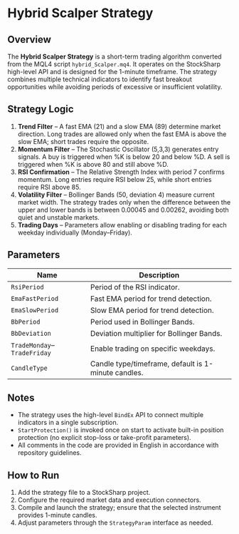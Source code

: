 # Hybrid Scalper Strategy

## Overview

The **Hybrid Scalper Strategy** is a short-term trading algorithm converted from the MQL4 script `hybrid_Scalper.mq4`. It operates on the StockSharp high-level API and is designed for the 1-minute timeframe. The strategy combines multiple technical indicators to identify fast breakout opportunities while avoiding periods of excessive or insufficient volatility.

## Strategy Logic

1. **Trend Filter** – A fast EMA (21) and a slow EMA (89) determine market direction. Long trades are allowed only when the fast EMA is above the slow EMA; short trades require the opposite.
2. **Momentum Filter** – The Stochastic Oscillator (5,3,3) generates entry signals. A buy is triggered when %K is below 20 and below %D. A sell is triggered when %K is above 80 and still above %D.
3. **RSI Confirmation** – The Relative Strength Index with period 7 confirms momentum. Long entries require RSI below 25, while short entries require RSI above 85.
4. **Volatility Filter** – Bollinger Bands (50, deviation 4) measure current market width. The strategy trades only when the difference between the upper and lower bands is between 0.00045 and 0.00262, avoiding both quiet and unstable markets.
5. **Trading Days** – Parameters allow enabling or disabling trading for each weekday individually (Monday–Friday).

## Parameters

| Name | Description |
| ---- | ----------- |
| `RsiPeriod` | Period of the RSI indicator. |
| `EmaFastPeriod` | Fast EMA period for trend detection. |
| `EmaSlowPeriod` | Slow EMA period for trend detection. |
| `BbPeriod` | Period used in Bollinger Bands. |
| `BbDeviation` | Deviation multiplier for Bollinger Bands. |
| `TradeMonday`–`TradeFriday` | Enable trading on specific weekdays. |
| `CandleType` | Candle type/timeframe, default is 1-minute candles. |

## Notes

- The strategy uses the high-level `BindEx` API to connect multiple indicators in a single subscription.
- `StartProtection()` is invoked once on start to activate built-in position protection (no explicit stop-loss or take-profit parameters).
- All comments in the code are provided in English in accordance with repository guidelines.

## How to Run

1. Add the strategy file to a StockSharp project.
2. Configure the required market data and execution connectors.
3. Compile and launch the strategy; ensure that the selected instrument provides 1-minute candles.
4. Adjust parameters through the `StrategyParam` interface as needed.
